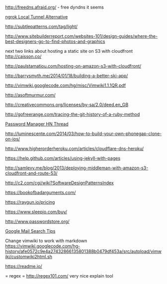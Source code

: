 http://freedns.afraid.org/ - free dyndns it seems

[ngrok Local Tunnel Alternative](http://ngrok.com)

http://subtlepatterns.com/tag/light/

http://www.sitebuilderreport.com/websites-101/design-guides/where-the-best-designers-go-to-find-photos-and-graphics


next two links about hosting a static site on S3 with cloudfront
http://caisson.co/

http://paulstamatiou.com/hosting-on-amazon-s3-with-cloudfront/

http://barrysmyth.me/2014/01/18/building-a-better-ski-app/

http://vimwiki.googlecode.com/hg/misc/Vimwiki1.1.1QR.pdf

http://asoftmurmur.com/

http://creativecommons.org/licenses/by-sa/2.0/deed.en_GB

http://gofreerange.com/tracing-the-git-history-of-a-ruby-method

[Password Manager HN Thread](https://news.ycombinator.com/item?id=7495337)

http://luminescente.com/2014/03/how-to-build-your-own-phonegap-clone-on-ios/

http://www.higherorderheroku.com/articles/cloudflare-dns-heroku/

https://help.github.com/articles/using-jekyll-with-pages

http://samlevy.me/blog/2013/deploying-middleman-with-amazon-s3-cloudfront-and-route-53/

http://c2.com/cgi/wiki?SoftwareDesignPatternsIndex

https://bookofbadarguments.com/

https://raygun.io/pricing

https://www.sleepio.com/buy/

http://www.passwordstore.org/

[Google Mail Search Tips](https://support.google.co/mail/answer/7190?hl=en)

Change vimwiki to work with markdown
https://vimwiki.googlecode.com/hg-history/afe0572c9e4a27432866135801388b0479df453a/src/autoload/vimwiki/customwiki2html.sh

https://readme.io/

= regex =
http://regex101.com/ very nice explain tool
